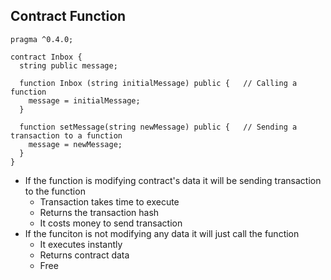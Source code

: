 ## Contract Function

```
pragma ^0.4.0;

contract Inbox {
  string public message;

  function Inbox (string initialMessage) public {   // Calling a function
    message = initialMessage;
  }

  function setMessage(string newMessage) public {   // Sending a transaction to a function
    message = newMessage;
  }
}
```

- If the function is modifying contract's data it will be sending transaction to the function
  - Transaction takes time to execute
  - Returns the transaction hash
  - It costs money to send transaction
- If the funciton is not modifying any data it will just call the function
  - It executes instantly
  - Returns contract data
  - Free